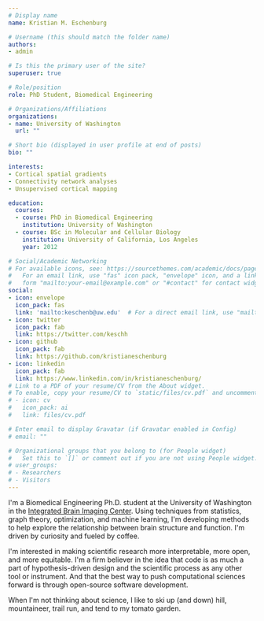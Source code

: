 ```yaml
---
# Display name
name: Kristian M. Eschenburg

# Username (this should match the folder name)
authors:
- admin

# Is this the primary user of the site?
superuser: true

# Role/position
role: PhD Student, Biomedical Engineering

# Organizations/Affiliations
organizations:
- name: University of Washington
  url: ""

# Short bio (displayed in user profile at end of posts)
bio: ""

interests:
- Cortical spatial gradients
- Connectivity network analyses
- Unsupervised cortical mapping

education:
  courses:
  - course: PhD in Biomedical Engineering
    institution: University of Washington
  - course: BSc in Molecular and Cellular Biology
    institution: University of California, Los Angeles
    year: 2012

# Social/Academic Networking
# For available icons, see: https://sourcethemes.com/academic/docs/page-builder/#icons
#   For an email link, use "fas" icon pack, "envelope" icon, and a link in the
#   form "mailto:your-email@example.com" or "#contact" for contact widget.
social:
- icon: envelope
  icon_pack: fas
  link: 'mailto:keschenb@uw.edu'  # For a direct email link, use "mailto:test@example.org".
- icon: twitter
  icon_pack: fab
  link: https://twitter.com/keschh
- icon: github
  icon_pack: fab
  link: https://github.com/kristianeschenburg
- icon: linkedin
  icon_pack: fab
  link: https://www.linkedin.com/in/kristianeschenburg/
# Link to a PDF of your resume/CV from the About widget.
# To enable, copy your resume/CV to `static/files/cv.pdf` and uncomment the lines below.
# - icon: cv
#   icon_pack: ai
#   link: files/cv.pdf

# Enter email to display Gravatar (if Gravatar enabled in Config)
# email: ""

# Organizational groups that you belong to (for People widget)
#   Set this to `[]` or comment out if you are not using People widget.
# user_groups:
# - Researchers
# - Visitors
---
```


I'm a Biomedical Engineering Ph.D. student at the University of Washington in the [Integrated Brain Imaging Center](http://ibic.washington.edu/#&panel1-1).  Using techniques from statistics, graph theory, optimization, and machine learning, I'm developing methods to help explore the relationship between brain structure and function.  I'm driven by curiosity and fueled by coffee.

I'm interested in making scientific research more interpretable, more open, and more equitable.  I'm a firm believer in the idea that code is as much a part of hypothesis-driven design and the scientific process as any other tool or instrument.  And that the best way to push computational sciences forward is through open-source software development.

When I'm not thinking about science, I like to ski up (and down) hill, mountaineer, trail run, and tend to my tomato garden.
